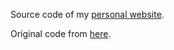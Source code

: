 Source code of my <a href="https://pablo-arantes.github.io"> personal website</a>.

Original code from <a href="https://github.com/pablo-arantes/pabloarantes.github.io"> here</a>.

